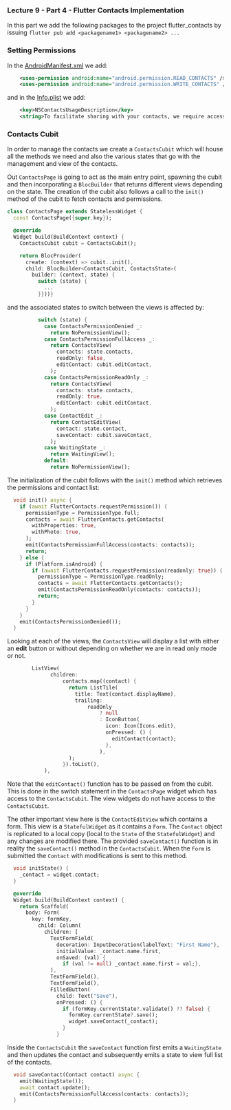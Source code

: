 
### Lecture 9 - Part 4 - Flutter Contacts Implementation

In this part we add the following packages to the project
    flutter_contacts
by issuing `flutter pub add <packagename1> <packagename2> ...`

### Setting Permissions

In the [AndroidManifest.xml](/android/app/src/main/AndroidManifest.xml) we add:
```xml
    <uses-permission android:name="android.permission.READ_CONTACTS" />
    <uses-permission android:name="android.permission.WRITE_CONTACTS" />
```
and in the [Info.plist](/ios/Runner/Info.plist) we add:
```xml
	<key>NSContactsUsageDescription</key>
	<string>To facilitate sharing with your contacts, we require access to contacts on your device.</string>
```
### Contacts Cubit

In order to manage the contacts we create a `ContactsCubit` which will house all the methods we need and also the various states that go with the management and view of the contacts.

Out `ContactsPage` is going to act as the main entry point, spawning the cubit and then incorporating a `BlocBuilder` that returns different views depending on the state. The creation of the cubit also follows a call to the `init()` method of the cubit to fetch contacts and permissions.

```dart
class ContactsPage extends StatelessWidget {
  const ContactsPage({super.key});

  @override
  Widget build(BuildContext context) {
    ContactsCubit cubit = ContactsCubit();

    return BlocProvider(
      create: (context) => cubit..init(),
      child: BlocBuilder<ContactsCubit, ContactsState>(
        builder: (context, state) {
          switch (state) {
            ...
          }}))}
```
and the associated states to switch between the views is affected by:
```dart
          switch (state) {
            case ContactsPermissionDenied _:
              return NoPermissionView();
            case ContactsPermissionFullAccess _:
              return ContactsView(
                contacts: state.contacts,
                readOnly: false,
                editContact: cubit.editContact,
              );
            case ContactsPermissionReadOnly _:
              return ContactsView(
                contacts: state.contacts,
                readOnly: true,
                editContact: cubit.editContact,
              );
            case ContactEdit _:
              return ContactEditView(
                contact: state.contact,
                saveContact: cubit.saveContact,
              );
            case WaitingState _:
              return WaitingView();
            default:
              return NoPermissionView();
```
The initialization of the cubit follows with the `init()` method which retrieves the permissions and contact list:
```dart
  void init() async {
    if (await FlutterContacts.requestPermission()) {
      permissionType = PermissionType.full;
      contacts = await FlutterContacts.getContacts(
        withProperties: true,
        withPhoto: true,
      );
      emit(ContactsPermissionFullAccess(contacts: contacts));
      return;
    } else {
      if (Platform.isAndroid) {
        if (await FlutterContacts.requestPermission(readonly: true)) {
          permissionType = PermissionType.readOnly;
          contacts = await FlutterContacts.getContacts();
          emit(ContactsPermissionReadOnly(contacts: contacts));
          return;
        }
      }
    }
    emit(ContactsPermissionDenied());
  }
```

Looking at each of the views, the `ContactsView` will display a list with either an **edit** button or without depending on whether we are in read only mode or not.
```dart
        ListView(
              children:
                  contacts.map((contact) {
                    return ListTile(
                      title: Text(contact.displayName),
                      trailing:
                          readOnly
                              ? null
                              : IconButton(
                                icon: Icon(Icons.edit),
                                onPressed: () {
                                  editContact(contact);
                                },
                              ),
                    );
                  }).toList(),
            ),
```

<!-- <img src="/assets/images/Initial View of Contacts.png" width="300"> -->

Note that the `editContact()` function has to be passed on from the cubit. This is done in the switch statement in the `ContactsPage` widget which has access to the `ContactsCubit`. The view widgets do not have access to the `ContactsCubit`.

The other important view here is the `ContactEditView` which contains a form. This view is a `StatefulWidget` as it contains a `Form`. The `Contact` object is replicated to a local copy (local to the `State` of the `StatefulWidget`) and any changes are modified there. The provided `saveContact()` function is in reality the `saveContact()` method in the `ContactsCubit`. When the `Form` is submitted the `Contact` with modifications is sent to this method.

```dart
  void initState() {
    _contact = widget.contact;
  }

  @override
  Widget build(BuildContext context) {
    return Scaffold(
      body: Form(
        key: formKey,
          child: Column(
            children: [
              TextFormField(
                decoration: InputDecoration(labelText: "First Name"),
                initialValue: _contact.name.first,
                onSaved: (val) {
                  if (val != null) _contact.name.first = val;},
              ),
              TextFormField(),
              TextFormField(),
              FilledButton(
                child: Text("Save"),
                onPressed: () {
                  if (formKey.currentState?.validate() ?? false) {
                    formKey.currentState?.save();
                    widget.saveContact(_contact);
                  }
                }
```

<!-- <img src="/assets/images/Contacts Edit Form.png" width="300"> -->

Inside the `ContactsCubit` the `saveContact` function first emits a `WaitingState` and then updates the contact and subsequently emits a state to view full list of the contacts.

```dart
  void saveContact(Contact contact) async {
    emit(WaitingState());
    await contact.update();
    emit(ContactsPermissionFullAccess(contacts: contacts));
  }
```

<!-- <img src="/assets/images/Contacts Edit Recording.gif" width="300"> -->


